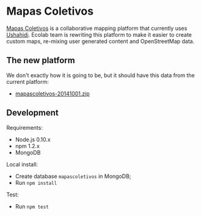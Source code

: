 # Mapas Coletivos

[Mapas Coletivos](http://www.mapascoletivos.com.br) is a collaborative mapping platform that currently uses  [Ushahidi](http://www.ushahidi.com/). Ecolab team is rewriting this platform to make it easier to create custom maps, re-mixing user generated content and OpenStreetMap data.

## The new platform

We don't exactly how it is going to be, but it should have this data from the current platform:

* [mapascoletivos-20141001.zip](https://dl.dropboxusercontent.com/u/3291375/mapascoletivos/mapascoletivos-20141001.zip)


## Development

Requirements:

* Node.js 0.10.x
* npm 1.2.x
* MongoDB

Local install:

* Create database `mapascoletivos` in MongoDB;
* Run `npm install`

Test:

* Run `npm test`